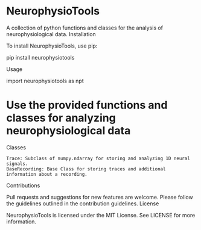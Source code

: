 # NeurophysioTools

A collection of python functions and classes for the analysis of neurophysiological data.
Installation

To install NeurophysioTools, use pip:

pip install neurophysiotools

Usage

import neurophysiotools as npt

# Use the provided functions and classes for analyzing neurophysiological data

Classes

    Trace: Subclass of numpy.ndarray for storing and analyzing 1D neural signals.
    BaseRecording: Base Class for storing traces and additional information about a recording. 

Contributions

Pull requests and suggestions for new features are welcome. Please follow the guidelines outlined in the contribution guidelines.
License

NeurophysioTools is licensed under the MIT License. See LICENSE for more information.
